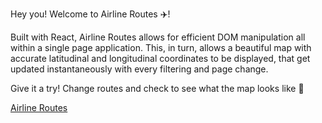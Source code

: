 Hey you! Welcome to Airline Routes ✈️!

Built with React, Airline Routes allows for efficient DOM manipulation all within a single page application. This, in turn, allows a beautiful map with accurate latitudinal and longitudinal coordinates to be displayed, that get updated instantaneously with every filtering and page change.

Give it a try! Change routes and check to see what the map looks like 🙂

[Airline Routes](https://sheltered-bayou-88093.herokuapp.com/)
